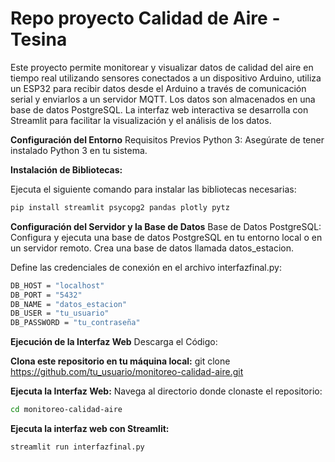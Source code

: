 # Repo proyecto Calidad de Aire -  Tesina

Este proyecto permite monitorear y visualizar datos de calidad del aire en tiempo real utilizando sensores conectados a un dispositivo Arduino, utiliza un ESP32 para recibir datos desde el Arduino a través de comunicación serial y enviarlos a un servidor MQTT. Los datos son almacenados en una base de datos PostgreSQL. La interfaz web interactiva se desarrolla con Streamlit para facilitar la visualización y el análisis de los datos.

**Configuración del Entorno**
Requisitos Previos
Python 3: Asegúrate de tener instalado Python 3 en tu sistema.

**Instalación de Bibliotecas:**

Ejecuta el siguiente comando para instalar las bibliotecas necesarias:
```bash
pip install streamlit psycopg2 pandas plotly pytz
```

**Configuración del Servidor y la Base de Datos**
Base de Datos PostgreSQL:
Configura y ejecuta una base de datos PostgreSQL en tu entorno local o en un servidor remoto.
Crea una base de datos llamada datos_estacion.

Define las credenciales de conexión en el archivo interfazfinal.py:
```bash
DB_HOST = "localhost"
DB_PORT = "5432"
DB_NAME = "datos_estacion"
DB_USER = "tu_usuario"
DB_PASSWORD = "tu_contraseña"
```

**Ejecución de la Interfaz Web**
Descarga el Código:

**Clona este repositorio en tu máquina local:**
git clone https://github.com/tu_usuario/monitoreo-calidad-aire.git

**Ejecuta la Interfaz Web:**
Navega al directorio donde clonaste el repositorio:
```bash
cd monitoreo-calidad-aire
```
**Ejecuta la interfaz web con Streamlit:**
```bash
streamlit run interfazfinal.py
```
